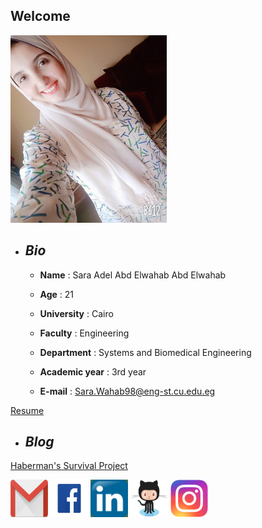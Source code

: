 ## Welcome

 <img src="SaRa.jpg" width="250" height="300" />


* ## *Bio*
    * **Name** : Sara Adel Abd Elwahab Abd Elwahab

    * **Age** : 21

    * **University** : Cairo

    * **Faculty** : Engineering

    * **Department** : Systems and Biomedical Engineering

    * **Academic year** : 3rd year

    * **E-mail** : Sara.Wahab98@eng-st.cu.edu.eg

[Resume](https://github.com/sbme-tutorials/sbe201-markdown-resumes-sbe201-2021-team08/blob/master/member4.md)

* ## *Blog*
[Haberman's Survival Project](https://omarabdelzaher.github.io/Machine-Learning-Blog/)

[<img src="gmail.png" width="60" height="60"/>](https://sarahadel540@gmail.com)
[<img src="facebook.jpg" width="60" height="60"/>](https://www.facebook.com/sarah.adel.100483)
[<img src="LinkedIn.jpg" width="60" height="60"/>](https://www.linkedin.com/in/sara-adel-b4858b150/)
[<img src="Github.png" width="60" height="60"/>](https://github.com/SaraAdel540)
[<img src="Instagram.png" width="60" height="60"/>]( https://www.instagram.com/sara.adel___/)
